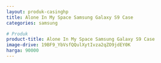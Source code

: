 ```yaml
---
layout: produk-casinghp
title: Alone In My Space Samsung Galaxy S9 Case
categories: samsung

# Produk
product-title: Alone In My Space Samsung Galaxy S9 Case
image-drive: 19BF9_YbVsfQQulXytIvza2qZO9jdEY0K
harga: 90000
---
```

